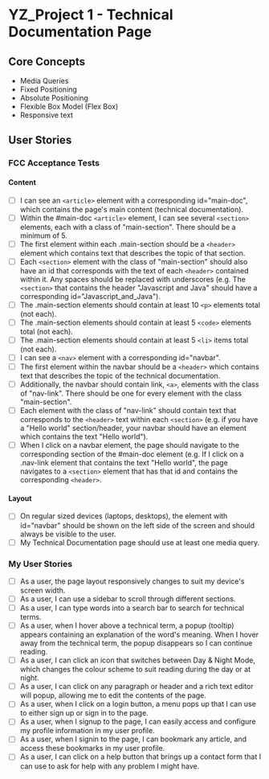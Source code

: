 # YZ_Project 1 - Technical Documentation Page

## Core Concepts

- Media Queries
- Fixed Positioning
- Absolute Positioning
- Flexible Box Model (Flex Box)
- Responsive text

## User Stories

### FCC Acceptance Tests

#### Content

- [ ] I can see an `<article>` element with a corresponding id="main-doc", which contains the page's main content (technical documentation).
- [ ] Within the #main-doc `<article>` element, I can see several `<section>` elements, each with a class of "main-section". There should be a minimum of 5.
- [ ] The first element within each .main-section should be a `<header>` element which contains text that describes the topic of that section.
- [ ] Each `<section>` element with the class of "main-section" should also have an id that corresponds with the text of each `<header>` contained within it. Any spaces should be replaced with underscores (e.g. The `<section>` that contains the header "Javascript and Java" should have a corresponding id="Javascript_and_Java").
- [ ] The .main-section elements should contain at least 10 `<p>` elements total (not each).
- [ ] The .main-section elements should contain at least 5 `<code>` elements total (not each).
- [ ] The .main-section elements should contain at least 5 `<li>` items total (not each).
- [ ] I can see a `<nav>` element with a corresponding id="navbar".
- [ ] The first element within the navbar should be a `<header>` which contains text that describes the topic of the technical documentation.
- [ ] Additionally, the navbar should contain link, `<a>`, elements with the class of "nav-link". There should be one for every element with the class "main-section".
- [ ] Each element with the class of "nav-link" should contain text that corresponds to the `<header>` text within each `<section>` (e.g. if you have a "Hello world" section/header, your navbar should have an element which contains the text "Hello world").
- [ ] When I click on a navbar element, the page should navigate to the corresponding section of the #main-doc element (e.g. If I click on a .nav-link element that contains the text "Hello world", the page navigates to a `<section>` element that has that id and contains the corresponding `<header>`.

#### Layout

- [ ] On regular sized devices (laptops, desktops), the element with id="navbar" should be shown on the left side of the screen and should always be visible to the user.
- [ ] My Technical Documentation page should use at least one media query.

### My User Stories

- [ ] As a user, the page layout responsively changes to suit my device's screen width.
- [ ] As a user, I can use a sidebar to scroll through different sections.
- [ ] As a user, I can type words into a search bar to search for technical terms.
- [ ] As a user, when I hover above a technical term, a popup (tooltip) appears containing an explanation of the word's meaning. When I hover away from the technical term, the popup disappears so I can continue reading.
- [ ] As a user, I can click an icon that switches between Day & Night Mode, which changes the colour scheme to suit reading during the day or at night.
- [ ] As a user, I can click on any paragraph or header and a rich text editor will popup, allowing me to edit the contents of the page.
- [ ] As a user, when I click on a login button, a menu pops up that I can use to either sign up or sign in to the page.
- [ ] As a user, when I signup to the page, I can easily access and configure my profile information in my user profile.
- [ ] As a user, when I signin to the page, I can bookmark any article, and access these bookmarks in my user profile.
- [ ] As a user, I can click on a help button that brings up a contact form that I can use to ask for help with any problem I might have.
